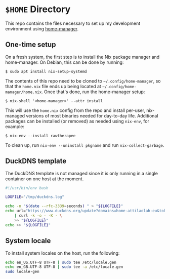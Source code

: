 # `$HOME` Directory

This repo contains the files necessary to set up my development environment
using [home-manager].

[home-manager]: https://github.com/nix-community/home-manager

## One-time setup

On a fresh system, the first step is to install the Nix package manager and
home-manager. On Debian, this can be done by running:

```
$ sudo apt install nix-setup-systemd
```

The contents of this repo need to be cloned to `~/.config/home-manager`, so
that the `home.nix` file ends up being located at
`~/.config/home-manager/home.nix`. Once that's done, run the home-manager
setup:

```
$ nix-shell '<home-manager>' --attr install
```

This will use the `home.nix` config from the repo and install per-user,
nix-managed versions of most binaries needed for day-to-day life. Additional
packages can be installed (or removed) as needed using `nix-env`, for example:

```
$ nix-env --install rawtherapee
```

To clean up, run `nix-env --uninstall pkgname` and run `nix-collect-garbage`.

## DuckDNS template

The DuckDNS template is not managed since it is only running in a single
container on one host at the moment.

```sh
#!/usr/bin/env bash

LOGFILE="/tmp/duckdns.log"

echo -n "$(date --rfc-3339=seconds) " > "${LOGFILE}"
echo url="https://www.duckdns.org/update?domains=home-attilaolah-eu&token={{token}}&ip=" \
    | curl -k -o - -K - \
    >> "${LOGFILE}"
echo >> "${LOGFILE}"
```

## System locale

To install system locales on the host, run the following:

```sh
echo en_US.UTF-8 UTF-8 | sudo tee /etc/locale.gen
echo en_GB.UTF-8 UTF-8 | sudo tee -a /etc/locale.gen
sudo locale-gen
```

